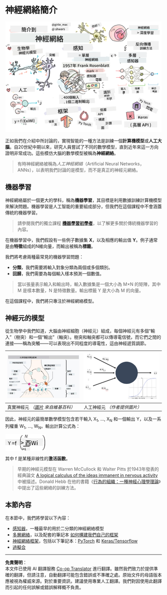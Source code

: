 <!--
CO_OP_TRANSLATOR_METADATA:
{
  "original_hash": "f862a99d88088163df12270e2f2ad6c3",
  "translation_date": "2025-10-03T12:43:27+00:00",
  "source_file": "lessons/3-NeuralNetworks/README.md",
  "language_code": "hk"
}
-->
# 神經網絡簡介

![神經網絡簡介內容的手繪圖](../../../../translated_images/ai-neuralnetworks.1c687ae40bc86e834f497844866a26d3e0886650a67a4bbe29442e2f157d3b18.hk.png)

正如我們在介紹中所討論的，實現智能的一種方法是訓練一個**計算機模型**或**人工大腦**。自20世紀中期以來，研究人員嘗試了不同的數學模型，直到近年來這一方向證明非常成功。這些模仿大腦的數學模型被稱為**神經網絡**。

> 有時神經網絡被稱為*人工神經網絡*（Artificial Neural Networks，ANNs），以表明我們討論的是模型，而不是真正的神經元網絡。

## 機器學習

神經網絡屬於一個更大的學科，稱為**機器學習**，其目標是利用數據訓練計算機模型來解決問題。機器學習是人工智能的重要組成部分，但我們在這個課程中不會涵蓋傳統的機器學習。

> 請參閱我們的獨立課程 **[機器學習初學者](http://github.com/microsoft/ml-for-beginners)**，以了解更多關於傳統機器學習的內容。

在機器學習中，我們假設有一些例子數據集 **X**，以及相應的輸出值 **Y**。例子通常是由**特徵**組成的N維向量，而輸出被稱為**標籤**。

我們將考慮兩種最常見的機器學習問題：

* **分類**，我們需要將輸入對象分類為兩個或多個類別。
* **回歸**，我們需要為每個輸入樣本預測一個數值。

> 當以張量表示輸入和輸出時，輸入數據集是一個大小為 M&times;N 的矩陣，其中 M 是樣本數量，N 是特徵數量。輸出標籤 Y 是大小為 M 的向量。

在這個課程中，我們將只專注於神經網絡模型。

## 神經元的模型

從生物學中我們知道，大腦由神經細胞（神經元）組成，每個神經元有多個“輸入”（樹突）和一個“輸出”（軸突）。樹突和軸突都可以傳導電信號，而它們之間的連接——稱為突觸——可以表現出不同程度的導電性，這由神經遞質調節。

![神經元模型](../../../../translated_images/synapse-wikipedia.ed20a9e4726ea1c6a3ce8fec51c0b9bec6181946dca0fe4e829bc12fa3bacf01.hk.jpg) | ![神經元模型](../../../../translated_images/artneuron.1a5daa88d20ebe6f5824ddb89fba0bdaaf49f67e8230c1afbec42909df1fc17e.hk.png)
----|----
真實神經元 *（[圖片](https://en.wikipedia.org/wiki/Synapse#/media/File:SynapseSchematic_lines.svg) 來自維基百科）* | 人工神經元 *（作者提供圖片）*

因此，神經元的最簡單數學模型包含若干輸入 X<sub>1</sub>, ..., X<sub>N</sub> 和一個輸出 Y，以及一系列權重 W<sub>1</sub>, ..., W<sub>N</sub>。輸出計算公式為：

<img src="../../../../translated_images/netout.1eb15eb76fd767313e067719f400cec4b0e5090239c3e997c29f6789d4c3c263.hk.png" alt="Y = f\left(\sum_{i=1}^N X_iW_i\right)" width="131" height="53" align="center"/>

其中 f 是某種非線性的**激活函數**。

> 早期的神經元模型在 Warren McCullock 和 Walter Pitts 於1943年發表的經典論文 [A logical calculus of the ideas immanent in nervous activity](https://www.cs.cmu.edu/~./epxing/Class/10715/reading/McCulloch.and.Pitts.pdf) 中被描述。Donald Hebb 在他的書籍《[行為的組織：一種神經心理學理論](https://books.google.com/books?id=VNetYrB8EBoC)》中提出了這些網絡的訓練方法。

## 本節內容

在本節中，我們將學習以下內容：
* [感知器](03-Perceptron/README.md)，一種最早的用於二分類的神經網絡模型
* [多層網絡](04-OwnFramework/README.md)，以及配套的筆記本 [如何構建我們自己的框架](04-OwnFramework/OwnFramework.ipynb)
* [神經網絡框架](05-Frameworks/README.md)，包括以下筆記本：[PyTorch](05-Frameworks/IntroPyTorch.ipynb) 和 [Keras/Tensorflow](05-Frameworks/IntroKerasTF.ipynb)
* [過擬合](../../../../lessons/3-NeuralNetworks/05-Frameworks)

---

**免責聲明**：  
本文件已使用 AI 翻譯服務 [Co-op Translator](https://github.com/Azure/co-op-translator) 進行翻譯。雖然我們致力於提供準確的翻譯，但請注意，自動翻譯可能包含錯誤或不準確之處。原始文件的母語版本應被視為權威來源。對於重要資訊，建議使用專業人工翻譯。我們對因使用此翻譯而引起的任何誤解或錯誤解釋概不負責。